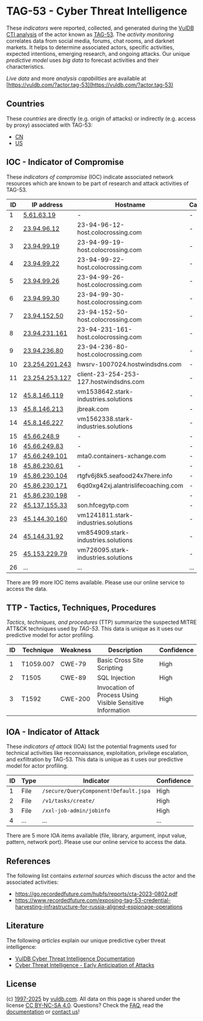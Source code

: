 # TAG-53 - Cyber Threat Intelligence

These _indicators_ were reported, collected, and generated during the [VulDB CTI analysis](https://vuldb.com/?kb.cti) of the actor known as [TAG-53](https://vuldb.com/?actor.tag-53). The _activity monitoring_ correlates data from social media, forums, chat rooms, and darknet markets. It helps to determine associated actors, specific activities, expected intentions, emerging research, and ongoing attacks. Our unique _predictive model_ uses _big data_ to forecast activities and their characteristics.

_Live data_ and more _analysis capabilities_ are available at [https://vuldb.com/?actor.tag-53](https://vuldb.com/?actor.tag-53)

## Countries

These _countries_ are directly (e.g. origin of attacks) or indirectly (e.g. access by proxy) associated with TAG-53:

* [CN](https://vuldb.com/?country.cn)
* [US](https://vuldb.com/?country.us)

## IOC - Indicator of Compromise

These _indicators of compromise_ (IOC) indicate associated network resources which are known to be part of research and attack activities of TAG-53.

ID | IP address | Hostname | Campaign | Confidence
-- | ---------- | -------- | -------- | ----------
1 | [5.61.63.19](https://vuldb.com/?ip.5.61.63.19) | - | - | High
2 | [23.94.96.12](https://vuldb.com/?ip.23.94.96.12) | 23-94-96-12-host.colocrossing.com | - | High
3 | [23.94.99.19](https://vuldb.com/?ip.23.94.99.19) | 23-94-99-19-host.colocrossing.com | - | High
4 | [23.94.99.22](https://vuldb.com/?ip.23.94.99.22) | 23-94-99-22-host.colocrossing.com | - | High
5 | [23.94.99.26](https://vuldb.com/?ip.23.94.99.26) | 23-94-99-26-host.colocrossing.com | - | High
6 | [23.94.99.30](https://vuldb.com/?ip.23.94.99.30) | 23-94-99-30-host.colocrossing.com | - | High
7 | [23.94.152.50](https://vuldb.com/?ip.23.94.152.50) | 23-94-152-50-host.colocrossing.com | - | High
8 | [23.94.231.161](https://vuldb.com/?ip.23.94.231.161) | 23-94-231-161-host.colocrossing.com | - | High
9 | [23.94.236.80](https://vuldb.com/?ip.23.94.236.80) | 23-94-236-80-host.colocrossing.com | - | High
10 | [23.254.201.243](https://vuldb.com/?ip.23.254.201.243) | hwsrv-1007024.hostwindsdns.com | - | High
11 | [23.254.253.127](https://vuldb.com/?ip.23.254.253.127) | client-23-254-253-127.hostwindsdns.com | - | High
12 | [45.8.146.119](https://vuldb.com/?ip.45.8.146.119) | vm1538642.stark-industries.solutions | - | High
13 | [45.8.146.213](https://vuldb.com/?ip.45.8.146.213) | jbreak.com | - | High
14 | [45.8.146.227](https://vuldb.com/?ip.45.8.146.227) | vm1562338.stark-industries.solutions | - | High
15 | [45.66.248.9](https://vuldb.com/?ip.45.66.248.9) | - | - | High
16 | [45.66.249.83](https://vuldb.com/?ip.45.66.249.83) | - | - | High
17 | [45.66.249.101](https://vuldb.com/?ip.45.66.249.101) | mta0.containers-xchange.com | - | High
18 | [45.86.230.61](https://vuldb.com/?ip.45.86.230.61) | - | - | High
19 | [45.86.230.104](https://vuldb.com/?ip.45.86.230.104) | rtgfv6j8k5.seafood24x7here.info | - | High
20 | [45.86.230.171](https://vuldb.com/?ip.45.86.230.171) | 6qd0xg42xj.alantrislifecoaching.com | - | High
21 | [45.86.230.198](https://vuldb.com/?ip.45.86.230.198) | - | - | High
22 | [45.137.155.33](https://vuldb.com/?ip.45.137.155.33) | son.hfcegytp.com | - | High
23 | [45.144.30.160](https://vuldb.com/?ip.45.144.30.160) | vm1241811.stark-industries.solutions | - | High
24 | [45.144.31.92](https://vuldb.com/?ip.45.144.31.92) | vm854909.stark-industries.solutions | - | High
25 | [45.153.229.79](https://vuldb.com/?ip.45.153.229.79) | vm726095.stark-industries.solutions | - | High
26 | ... | ... | ... | ...

There are 99 more IOC items available. Please use our online service to access the data.

## TTP - Tactics, Techniques, Procedures

_Tactics, techniques, and procedures_ (TTP) summarize the suspected MITRE ATT&CK techniques used by _TAG-53_. This data is unique as it uses our predictive model for actor profiling.

ID | Technique | Weakness | Description | Confidence
-- | --------- | -------- | ----------- | ----------
1 | T1059.007 | CWE-79 | Basic Cross Site Scripting | High
2 | T1505 | CWE-89 | SQL Injection | High
3 | T1592 | CWE-200 | Invocation of Process Using Visible Sensitive Information | High

## IOA - Indicator of Attack

These _indicators of attack_ (IOA) list the potential fragments used for technical activities like reconnaissance, exploitation, privilege escalation, and exfiltration by TAG-53. This data is unique as it uses our predictive model for actor profiling.

ID | Type | Indicator | Confidence
-- | ---- | --------- | ----------
1 | File | `/secure/QueryComponent!Default.jspa` | High
2 | File | `/v1/tasks/create/` | High
3 | File | `/xxl-job-admin/jobinfo` | High
4 | ... | ... | ...

There are 5 more IOA items available (file, library, argument, input value, pattern, network port). Please use our online service to access the data.

## References

The following list contains _external sources_ which discuss the actor and the associated activities:

* https://go.recordedfuture.com/hubfs/reports/cta-2023-0802.pdf
* https://www.recordedfuture.com/exposing-tag-53-credential-harvesting-infrastructure-for-russia-aligned-espionage-operations

## Literature

The following _articles_ explain our unique predictive cyber threat intelligence:

* [VulDB Cyber Threat Intelligence Documentation](https://vuldb.com/?kb.cti)
* [Cyber Threat Intelligence - Early Anticipation of Attacks](https://www.scip.ch/en/?labs.20201022)

## License

(c) [1997-2025](https://vuldb.com/?kb.changelog) by [vuldb.com](https://vuldb.com/?kb.about). All data on this page is shared under the license [CC BY-NC-SA 4.0](https://creativecommons.org/licenses/by-nc-sa/4.0/). Questions? Check the [FAQ](https://vuldb.com/?kb.faq), read the [documentation](https://vuldb.com/?kb) or [contact us](https://vuldb.com/?contact)!
